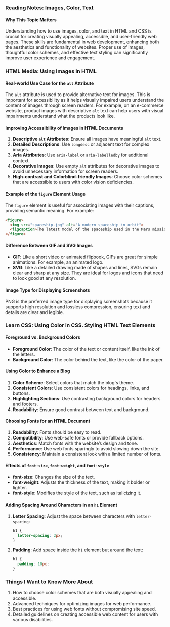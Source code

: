 ### Reading Notes: Images, Color, Text

#### Why This Topic Matters
Understanding how to use images, color, and text in HTML and CSS is crucial for creating visually appealing, accessible, and user-friendly web pages. These skills are fundamental in web development, enhancing both the aesthetics and functionality of websites. Proper use of images, thoughtful color schemes, and effective text styling can significantly improve user experience and engagement.

### HTML Media: Using Images In HTML

#### Real-world Use Case for the `alt` Attribute
The `alt` attribute is used to provide alternative text for images. This is important for accessibility as it helps visually impaired users understand the content of images through screen readers. For example, on an e-commerce website, product images with descriptive `alt` text can help users with visual impairments understand what the products look like.

#### Improving Accessibility of Images in HTML Documents
1. **Descriptive `alt` Attributes**: Ensure all images have meaningful `alt` text.
2. **Detailed Descriptions**: Use `longdesc` or adjacent text for complex images.
3. **Aria Attributes**: Use `aria-label` or `aria-labelledby` for additional context.
4. **Decorative Images**: Use empty `alt` attributes for decorative images to avoid unnecessary information for screen readers.
5. **High-contrast and Colorblind-friendly Images**: Choose color schemes that are accessible to users with color vision deficiencies.

#### Example of the `figure` Element Usage
The `figure` element is useful for associating images with their captions, providing semantic meaning. For example:

```html
<figure>
  <img src="spaceship.jpg" alt="A modern spaceship in orbit">
  <figcaption>The latest model of the spaceship used in the Mars mission.</figcaption>
</figure>
```

#### Difference Between GIF and SVG Images
- **GIF**: Like a short video or animated flipbook, GIFs are great for simple animations. For example, an animated logo.
- **SVG**: Like a detailed drawing made of shapes and lines, SVGs remain clear and sharp at any size. They are ideal for logos and icons that need to look good at any resolution.

#### Image Type for Displaying Screenshots
PNG is the preferred image type for displaying screenshots because it supports high resolution and lossless compression, ensuring text and details are clear and legible.

### Learn CSS: Using Color in CSS. Styling HTML Text Elements

#### Foreground vs. Background Colors
- **Foreground Color**: The color of the text or content itself, like the ink of the letters.
- **Background Color**: The color behind the text, like the color of the paper.

#### Using Color to Enhance a Blog
1. **Color Scheme**: Select colors that match the blog's theme.
2. **Consistent Colors**: Use consistent colors for headings, links, and buttons.
3. **Highlighting Sections**: Use contrasting background colors for headers and footers.
4. **Readability**: Ensure good contrast between text and background.

#### Choosing Fonts for an HTML Document
1. **Readability**: Fonts should be easy to read.
2. **Compatibility**: Use web-safe fonts or provide fallback options.
3. **Aesthetics**: Match fonts with the website’s design and tone.
4. **Performance**: Use web fonts sparingly to avoid slowing down the site.
5. **Consistency**: Maintain a consistent look with a limited number of fonts.

#### Effects of `font-size`, `font-weight`, and `font-style`
- **font-size**: Changes the size of the text.
- **font-weight**: Adjusts the thickness of the text, making it bolder or lighter.
- **font-style**: Modifies the style of the text, such as italicizing it.

#### Adding Spacing Around Characters in an `h1` Element
1. **Letter Spacing**: Adjust the space between characters with `letter-spacing`:
   ```css
   h1 {
     letter-spacing: 2px;
   }
   ```
2. **Padding**: Add space inside the `h1` element but around the text:
   ```css
   h1 {
     padding: 10px;
   }
   ```

### Things I Want to Know More About
1. How to choose color schemes that are both visually appealing and accessible.
2. Advanced techniques for optimizing images for web performance.
3. Best practices for using web fonts without compromising site speed.
4. Detailed guidelines on creating accessible web content for users with various disabilities.
